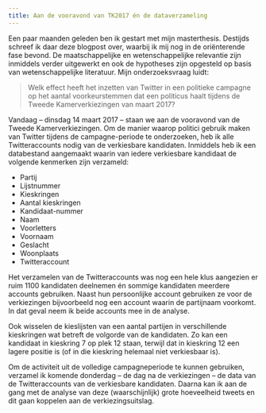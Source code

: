 ```yaml
---
title: Aan de vooravond van TK2017 én de dataverzameling 
---
```


Een paar maanden geleden ben ik gestart met mijn masterthesis. Destijds schreef ik daar deze blogpost over, waarbij ik mij nog in de oriënterende fase bevond. De maatschappelijke en wetenschappelijke relevantie zijn inmiddels verder uitgewerkt en ook de hypotheses zijn opgesteld op basis van wetenschappelijke literatuur. Mijn onderzoeksvraag luidt:

> Welk effect heeft het inzetten van Twitter in een politieke campagne op het aantal voorkeurstemmen dat een politicus haalt tijdens de Tweede Kamerverkiezingen van maart 2017?

Vandaag – dinsdag 14 maart 2017 – staan we aan de vooravond van de Tweede Kamerverkiezingen. Om de manier waarop politici gebruik maken van Twitter tijdens de campagne-periode te onderzoeken, heb ik alle Twitteraccounts nodig van de verkiesbare kandidaten. Inmiddels heb ik een databestand aangemaakt waarin van iedere verkiesbare kandidaat de volgende kenmerken zijn verzameld:

* Partij
* Lijstnummer
* Kieskringen
* Aantal kieskringen
* Kandidaat-nummer
* Naam
* Voorletters
* Voornaam
* Geslacht
* Woonplaats
* Twitteraccount

Het verzamelen van de Twitteraccounts was nog een hele klus aangezien er ruim 1100 kandidaten deelnemen én sommige kandidaten meerdere accounts gebruiken. Naast hun persoonlijke account gebruiken ze voor de verkiezingen bijvoorbeeld nog een account waarin de partijnaam voorkomt. In dat geval neem ik beide accounts mee in de analyse.  

Ook wisselen de kieslijsten van een aantal partijen in verschillende kieskringen wat betreft de volgorde van de kandidaten. Zo kan een kandidaat in kieskring 7 op plek 12 staan, terwijl dat in kieskring 12 een lagere positie is (of in die kieskring helemaal niet verkiesbaar is).  

Om de activiteit uit de volledige campagneperiode te kunnen gebruiken, verzamel ik komende donderdag – de dag na de verkiezingen – de data van de Twitteraccounts van de verkiesbare kandidaten. Daarna kan ik aan de gang met de analyse van deze (waarschijnlijk) grote hoeveelheid tweets en dit gaan koppelen aan de verkiezingsuitslag.
